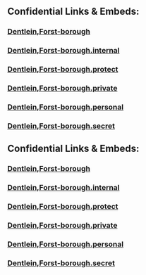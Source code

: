 ﻿
## Confidential Links & Embeds: 

### [Dentlein,Forst-borough](../../../../../../../../../../../../../_public/Earth/Continent/Europe/Europe~Central/Germany/Germany~West/Bayern/counties~Bayern/Ansbach/cities~Ansbach/Dentlein,Forst/boroughs~Dentlein,Forst/Dentlein,Forst-borough.md) 

### [Dentlein,Forst-borough.internal](../../../../../../../../../../../../../_internal/Earth/Continent/Europe/Europe~Central/Germany/Germany~West/Bayern/counties~Bayern/Ansbach/cities~Ansbach/Dentlein,Forst/boroughs~Dentlein,Forst/Dentlein,Forst-borough.internal.md) 

### [Dentlein,Forst-borough.protect](../../../../../../../../../../../../../_protect/Earth/Continent/Europe/Europe~Central/Germany/Germany~West/Bayern/counties~Bayern/Ansbach/cities~Ansbach/Dentlein,Forst/boroughs~Dentlein,Forst/Dentlein,Forst-borough.protect.md) 

### [Dentlein,Forst-borough.private](../../../../../../../../../../../../../_private/Earth/Continent/Europe/Europe~Central/Germany/Germany~West/Bayern/counties~Bayern/Ansbach/cities~Ansbach/Dentlein,Forst/boroughs~Dentlein,Forst/Dentlein,Forst-borough.private.md) 

### [Dentlein,Forst-borough.personal](../../../../../../../../../../../../../_personal/Earth/Continent/Europe/Europe~Central/Germany/Germany~West/Bayern/counties~Bayern/Ansbach/cities~Ansbach/Dentlein,Forst/boroughs~Dentlein,Forst/Dentlein,Forst-borough.personal.md) 

### [Dentlein,Forst-borough.secret](../../../../../../../../../../../../../_secret/Earth/Continent/Europe/Europe~Central/Germany/Germany~West/Bayern/counties~Bayern/Ansbach/cities~Ansbach/Dentlein,Forst/boroughs~Dentlein,Forst/Dentlein,Forst-borough.secret.md) 

## Confidential Links & Embeds: 

### [Dentlein,Forst-borough](/_public/Earth/Continent/Europe/Europe~Central/Germany/Germany~West/Bayern/counties~Bayern/Ansbach/cities~Ansbach/Dentlein,Forst/boroughs~Dentlein,Forst/Dentlein,Forst-borough.md) 

### [Dentlein,Forst-borough.internal](/_internal/Earth/Continent/Europe/Europe~Central/Germany/Germany~West/Bayern/counties~Bayern/Ansbach/cities~Ansbach/Dentlein,Forst/boroughs~Dentlein,Forst/Dentlein,Forst-borough.internal.md) 

### [Dentlein,Forst-borough.protect](/_protect/Earth/Continent/Europe/Europe~Central/Germany/Germany~West/Bayern/counties~Bayern/Ansbach/cities~Ansbach/Dentlein,Forst/boroughs~Dentlein,Forst/Dentlein,Forst-borough.protect.md) 

### [Dentlein,Forst-borough.private](/_private/Earth/Continent/Europe/Europe~Central/Germany/Germany~West/Bayern/counties~Bayern/Ansbach/cities~Ansbach/Dentlein,Forst/boroughs~Dentlein,Forst/Dentlein,Forst-borough.private.md) 

### [Dentlein,Forst-borough.personal](/_personal/Earth/Continent/Europe/Europe~Central/Germany/Germany~West/Bayern/counties~Bayern/Ansbach/cities~Ansbach/Dentlein,Forst/boroughs~Dentlein,Forst/Dentlein,Forst-borough.personal.md) 

### [Dentlein,Forst-borough.secret](/_secret/Earth/Continent/Europe/Europe~Central/Germany/Germany~West/Bayern/counties~Bayern/Ansbach/cities~Ansbach/Dentlein,Forst/boroughs~Dentlein,Forst/Dentlein,Forst-borough.secret.md) 
